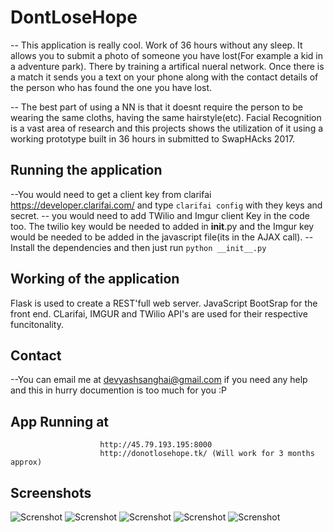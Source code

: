 # DontLoseHope
-- This application is really cool. Work of 36 hours without any sleep. It allows you to submit a photo of someone you have lost(For example a kid in a adventure park). There by training a artifical nueral network. Once there is a match it sends you a text on your phone along with the contact details of the person who has found the one you have lost.

-- The best part of using a NN is that it doesnt require the person to be wearing the same cloths, having the same hairstyle(etc). Facial Recognition is a vast area of research and this projects shows the utilization of it using a working prototype built in 36 hours in submitted to SwapHAcks 2017.


## Running the application

--You would need to get a client key from clarifai https://developer.clarifai.com/ and type ```clarifai config``` with they keys and secret. 
-- you would need to add TWilio and Imgur  client Key in the code too. The twilio key would be needed to added in __init__.py and the Imgur key would be needed to be added in the javascript file(its in the AJAX call).
-- Install the dependencies and then just run ```python __init__.py```

## Working of the application
Flask is used to create a REST'full web server. JavaScript BootSrap for the front end. CLarifai, IMGUR and TWilio API's are used for their respective funcitonality. 


## Contact
--You can email me at devyashsanghai@gmail.com if you need any help and this in hurry documention is too much for you :P


## App Running at 

                        http://45.79.193.195:8000
                        http://donotlosehope.tk/ (Will work for 3 months approx)
                        
## Screenshots

![Screnshot](https://github.com/devyash/DontLooseHope/blob/master/Screenshot_20170201-021618.png)
![Screnshot](https://github.com/devyash/DontLooseHope/blob/master/Screenshot_20170201-025037.png)
![Screnshot](https://github.com/devyash/DontLooseHope/blob/master/Screenshot_20170201-025040.png)
![Screnshot](https://github.com/devyash/DontLooseHope/blob/master/Screenshot_20170201-025046.png)
![Screnshot](https://github.com/devyash/DontLooseHope/blob/master/Screenshot_20170201-025051.png)
